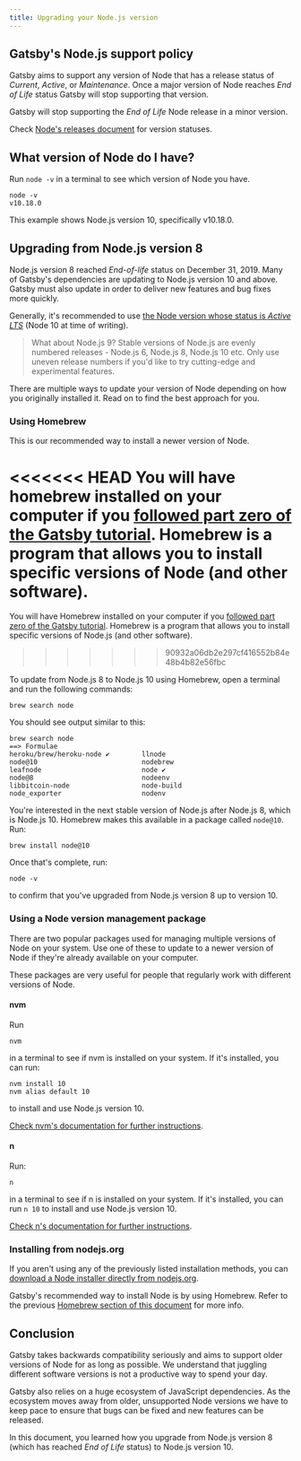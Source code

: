 ```yaml
---
title: Upgrading your Node.js version
---
```


## Gatsby's Node.js support policy

Gatsby aims to support any version of Node that has a release status of _Current_, _Active_, or _Maintenance_. Once a major version of Node reaches _End of Life_ status Gatsby will stop supporting that version.

Gatsby will stop supporting the _End of Life_ Node release in a minor version.

Check [Node's releases document](https://github.com/nodejs/Release#nodejs-release-working-group) for version statuses.

## What version of Node do I have?

Run `node -v` in a terminal to see which version of Node you have.

```shell
node -v
v10.18.0
```

This example shows Node.js version 10, specifically v10.18.0.

## Upgrading from Node.js version 8

Node.js version 8 reached _End-of-life_ status on December 31, 2019. Many of Gatsby's dependencies are updating to Node.js version 10 and above. Gatsby must also update in order to deliver new features and bug fixes more quickly.

Generally, it's recommended to use [the Node version whose status is _Active LTS_](https://github.com/nodejs/Release#nodejs-release-working-group) (Node 10 at time of writing).

> What about Node.js 9? Stable versions of Node.js are evenly numbered releases - Node.js 6, Node.js 8, Node.js 10 etc. Only use uneven release numbers if you'd like to try cutting-edge and experimental features.

There are multiple ways to update your version of Node depending on how you originally installed it. Read on to find the best approach for you.

### Using Homebrew

This is our recommended way to install a newer version of Node.

<<<<<<< HEAD
You will have homebrew installed on your computer if you [followed part zero of the Gatsby tutorial](https://www.gatsbyjs.org/tutorial/part-zero/#-install-nodejs-and-npm). Homebrew is a program that allows you to install specific versions of Node (and other software).
=======
You will have Homebrew installed on your computer if you [followed part zero of the Gatsby tutorial](/tutorial/part-zero/#install-nodejs-for-your-appropriate-operating-system). Homebrew is a program that allows you to install specific versions of Node.js (and other software).
>>>>>>> 90932a06db2e297cf416552b84e48b4b82e56fbc

To update from Node.js 8 to Node.js 10 using Homebrew, open a terminal and run the following commands:

```shell
brew search node
```

You should see output similar to this:

```shell
brew search node
==> Formulae
heroku/brew/heroku-node ✔        llnode                           node@10                          nodebrew
leafnode                         node ✔                           node@8                           nodeenv
libbitcoin-node                  node-build                       node_exporter                    nodenv
```

You're interested in the next stable version of Node.js after Node.js 8, which is Node.js 10. Homebrew makes this available in a package called `node@10`. Run:

```shell
brew install node@10
```

Once that's complete, run:

```shell
node -v
```

to confirm that you've upgraded from Node.js version 8 up to version 10.

### Using a Node version management package

There are two popular packages used for managing multiple versions of Node on your system. Use one of these to update to a newer version of Node if they're already available on your computer.

These packages are very useful for people that regularly work with different versions of Node.

#### nvm

Run

```shell
nvm
```

in a terminal to see if nvm is installed on your system. If it's installed, you can run:

```shell
nvm install 10
nvm alias default 10
```

to install and use Node.js version 10.

[Check nvm's documentation for further instructions](https://github.com/nvm-sh/nvm).

#### n

Run:

```shell
n
```

in a terminal to see if n is installed on your system. If it's installed, you can run `n 10` to install and use Node.js version 10.

[Check n's documentation for further instructions](https://github.com/tj/n).

### Installing from nodejs.org

If you aren't using any of the previously listed installation methods, you can [download a Node installer directly from nodejs.org](https://nodejs.org/en/).

Gatsby's recommended way to install Node is by using Homebrew. Refer to the previous [Homebrew section of this document](#using-homebrew) for more info.

## Conclusion

Gatsby takes backwards compatibility seriously and aims to support older versions of Node for as long as possible. We understand that juggling different software versions is not a productive way to spend your day.

Gatsby also relies on a huge ecosystem of JavaScript dependencies. As the ecosystem moves away from older, unsupported Node versions we have to keep pace to ensure that bugs can be fixed and new features can be released.

In this document, you learned how you upgrade from Node.js version 8 (which has reached _End of Life_ status) to Node.js version 10.
